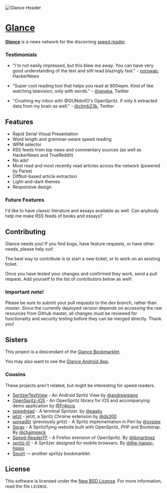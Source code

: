 ![Glance Header](http://i.imgur.com/a2zwSpu.png)

# [Glance](http://glance.wtf)

**[Glance](http://glance.wtf)** is a news network for the discerning [speed reader](http://en.wikipedia.org/wiki/Rapid_serial_visual_presentation).

### Testimonials

* "I'm not easily impressed, but this blew me away. You can have very good understanding of the text and still read
blazingly fast." - [norswap](https://news.ycombinator.com/item?id=7349966), HackerNews

* "Super cool reading tool that helps you read at 800wpm. Kind of like watching television, only with words." - [@janeka](https://twitter.com/janeka/status/441375832309637121), Twitter

* "Crushing my inbox with @GUNdotIO's OpenSpritz. If only it extracted data from my brain as well." - [@climb23k](https://twitter.com/climb23k/status/441330307636031488), Twitter

## Features

* Rapid Serial Visual Presentation
* Word length and grammar-aware speed reading
* WPM selector
* RSS feeds from top news and commentary sources (as well as HackerNews and TrueReddit)
* No ads!
* Most read and most recently read articles across the network (powered by Parse)
* Diffbot-based article extraction
* Light-and-dark themes
* Responsive design

### Future Features

I'd like to have classic literature and essays available as well. Can anybody help me make RSS feeds of books and essays?

## Contributing

Glance needs you! If you find bugs, have feature requests, or have other needs, please help out!

The best way to contribute is to start a new ticket, or to work on an existing ticket.

Once you have tested your changes and confirmed they work, send a pull request. Add yourself to the list of contributors below as well!

### Important note!

Please be sure to submit your pull requests to the _dev_ branch, rather than _master_. Since the currently deployed version depends on accessing the raw resources from Github master, all changes must be reviewed for functionality and security testing before they can be merged directly. Thank you!

## Sisters 

This project is a descendant of the [Glance Bookmarklet](http://github.com/Miserlou/Glance-Bookmarklet).

You may also want to see the [Glance Android App](https://github.com/OnlyInAmerica/GlanceReader).

### Cousins

These projects aren't related, but might be interesting for speed readers.

* [SpritzerTextView](https://github.com/andrewgiang/SpritzerTextView) - An Android Spritz View by [@andrewgiang](https://github.com/andrewgiang)
* [OpenSpritz-iOS](https://github.com/Fr4ncis/openspritz-ios) - An OpenSpritz library for iOS and accompanying demo application by [@Fr4ncis](https://github.com/Fr4ncis)
* [speedread](https://github.com/pasky/speedread) - A terminal Spritzer. by [@pasky](https://github.com/pasky)
* [jetzt](https://github.com/ds300/jetzt) - jetzt, a Spritz Chrome extension by [@ds300](https://github.com/ds300)
* [spread0r](https://github.com/xypiie/spread0r) (previously _gritz_) - A Spritz implementation in Perl by [@xypiee](https://github.com/xypiie/)
* [Spray](https://github.com/chaimpeck/spray) - A Spritzifying website built with OpenSpritz, PHP and Bootstrap. By [@chaimpeck](https://github.com/chaimpeck/) 
* [Speed-ReaderFF](https://github.com/jbmartinez/speed-readerff) - A Firefox exension of OpenSpritz. By [@jbmartinez](https://github.com/jbmartinez/)
* [spritz-it!](https://github.com/the-happy-hippo/spritz-it) - A Spritzer designed for mobile browsers. By [@the-happy-hippo](https://github.com/the-happy-hippo/) 
* [Squirt](https://github.com/cameron/squirt) — another spritzy bookmarklet

License
-------
This software is licensed under the [New BSD License][BSD]. For more
information, read the file ``LICENSE``.

[BSD]: http://opensource.org/licenses/BSD-3-Clause
